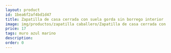 ```yaml
---
layout: product
id: 1bea6f2af4bd1d47
title: Zapatilla de casa cerrada con suela gorda sin borrego interior
image: img/productos/zapatilla caballero/Zapatilla de casa cerrada con suela gorda sin borrego interior=17=muro azul marino.webp
price: 17
tags: muro azul marino
description: 
order: 0
---
```

